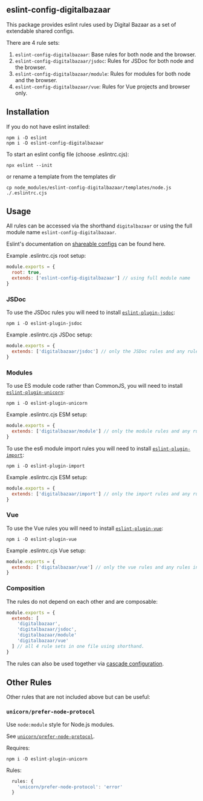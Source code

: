 ## eslint-config-digitalbazaar

This package provides eslint rules used by Digital Bazaar as a set of extendable shared configs.

There are 4 rule sets:
1. `eslint-config-digitalbazaar`: Base rules for both node and the browser.
2. `eslint-config-digitalbazaar/jsdoc`: Rules for JSDoc for both node and the browser.
3. `eslint-config-digitalbazaar/module`: Rules for modules for both node and the browser.
4. `eslint-config-digitalbazaar/vue`: Rules for Vue projects and browser only.

## Installation

If you do not have eslint installed:
```
npm i -D eslint
npm i -D eslint-config-digitalbazaar
```

To start an eslint config file (choose .eslintrc.cjs):
```
npx eslint --init
```
or rename a template from the templates dir
```
cp node_modules/eslint-config-digitalbazaar/templates/node.js ./.eslintrc.cjs
```

## Usage

All rules can be accessed via the shorthand `digitalbazaar`
or using the full module name `eslint-config-digitalbazaar`.

Eslint's documentation on [shareable configs](https://eslint.org/docs/developer-guide/shareable-configs) can be found here.

Example .eslintrc.cjs root setup:
```js
module.exports = {
  root: true,
  extends: ['eslint-config-digitalbazaar'] // using full module name
}
```

### JSDoc

To use the JSDoc rules you will need to install [`eslint-plugin-jsdoc`](https://github.com/gajus/eslint-plugin-jsdoc):
```
npm i -D eslint-plugin-jsdoc
```

Example .eslintrc.cjs JSDoc setup:
```js
module.exports = {
  extends: ['digitalbazaar/jsdoc'] // only the JSDoc rules and any rules in parent dirs
}
```

### Modules

To use ES module code rather than CommonJS, you will need to install [`eslint-plugin-unicorn`](https://github.com/sindresorhus/eslint-plugin-unicorn):
```
npm i -D eslint-plugin-unicorn
```

Example .eslintrc.cjs ESM setup:
```js
module.exports = {
  extends: ['digitalbazaar/module'] // only the module rules and any rules in parent dirs
}
```

To use the es6 module import rules you will need to install [`eslint-plugin-import`](https://www.npmjs.com/package/eslint-plugin-import):
```
npm i -D eslint-plugin-import
```
Example .eslintrc.cjs ESM setup:
```js
module.exports = {
  extends: ['digitalbazaar/import'] // only the import rules and any rules in parent dirs
}
```



### Vue

To use the Vue rules you will need to install [`eslint-plugin-vue`](https://eslint.vuejs.org/):
```
npm i -D eslint-plugin-vue
```

Example .eslintrc.cjs Vue setup:
```js
module.exports = {
  extends: ['digitalbazaar/vue'] // only the vue rules and any rules in parent dirs
}
```

### Composition

The rules do not depend on each other and are composable:
```js
module.exports = {
  extends: [
    'digitalbazaar',
    'digitalbazaar/jsdoc',
    'digitalbazaar/module'
    'digitalbazaar/vue'
  ] // all 4 rule sets in one file using shorthand.
}
```

The rules can also be used together via [cascade configuration](https://eslint.org/docs/user-guide/configuring).

## Other Rules

Other rules that are not included above but can be useful:

### `unicorn/prefer-node-protocol`

Use `node:module` style for Node.js modules.

See [`unicorn/prefer-node-protocol`](https://github.com/sindresorhus/eslint-plugin-unicorn/blob/main/docs/rules/prefer-node-protocol.md).

Requires:
```
npm i -D eslint-plugin-unicorn
```

Rules:
```js
  rules: {
    'unicorn/prefer-node-protocol': 'error'
  }
```
